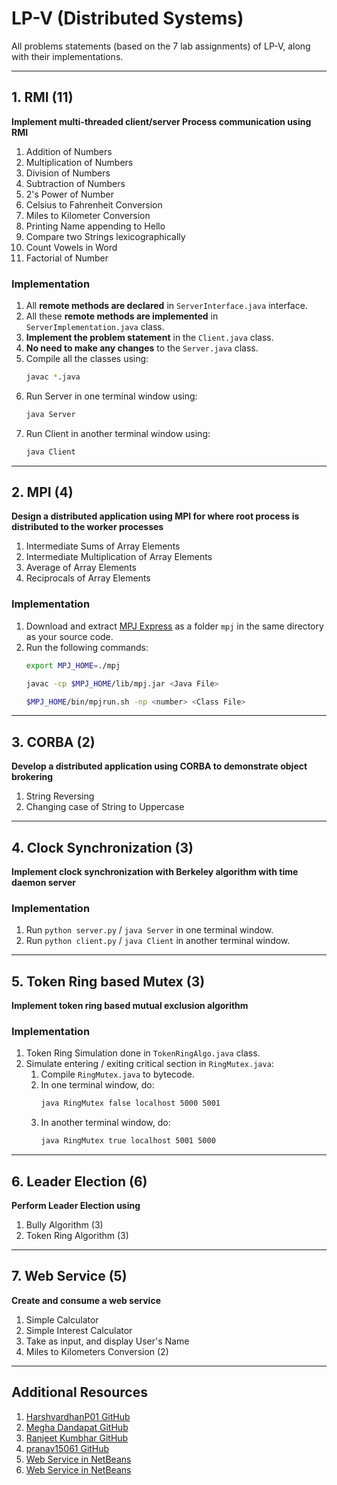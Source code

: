 # LP-V (Distributed Systems)
All problems statements (based on the 7 lab assignments) of LP-V, along with their implementations.

---
## 1. RMI (11)
**Implement multi-threaded client/server Process communication using RMI**
1. Addition of Numbers
2. Multiplication of Numbers
3. Division of Numbers
4. Subtraction of Numbers
5. 2's Power of Number
6. Celsius to Fahrenheit Conversion
7. Miles to Kilometer Conversion
8. Printing Name appending to Hello
9. Compare two Strings lexicographically
10. Count Vowels in Word
11. Factorial of Number

### Implementation
1. All **remote methods are declared** in `ServerInterface.java` interface.
2. All these **remote methods are implemented** in `ServerImplementation.java` class.
3. **Implement the problem statement** in the `Client.java` class.
4. **No need to make any changes** to the `Server.java` class.
5. Compile all the classes using:
	```bash
	javac *.java
	```
6. Run Server in one terminal window using:
	```bash
	java Server
	```
7. Run Client in another terminal window using:
	```bash
	java Client
	```

---
## 2. MPI (4)
**Design a distributed application using MPI for where root process is distributed to the worker processes**
1. Intermediate Sums of Array Elements
2. Intermediate Multiplication of Array Elements
3. Average of Array Elements
4. Reciprocals of Array Elements

### Implementation
1. Download and extract [MPJ Express](https://sourceforge.net/projects/mpjexpress/files/releases/) as a folder `mpj` in the same directory as your source code.
2. Run the following commands:
	```bash
	export MPJ_HOME=./mpj
	```
	```bash
	javac -cp $MPJ_HOME/lib/mpj.jar <Java File>
	```
	```bash
	$MPJ_HOME/bin/mpjrun.sh -np <number> <Class File>
	```

---
## 3. CORBA (2)
**Develop a distributed application using CORBA to demonstrate object brokering**
1. String Reversing
2. Changing case of String to Uppercase

---
## 4. Clock Synchronization (3)
**Implement clock synchronization with Berkeley algorithm with time daemon server**

### Implementation
1. Run `python server.py` / `java Server` in one terminal window.
2. Run `python client.py` / `java Client` in another terminal window.

---
## 5. Token Ring based Mutex (3)
**Implement token ring based mutual exclusion algorithm**

### Implementation
1. Token Ring Simulation done in `TokenRingAlgo.java` class.
2. Simulate entering / exiting critical section in `RingMutex.java`:
	1. Compile `RingMutex.java` to bytecode.
	2. In one terminal window, do:
		```bash
		java RingMutex false localhost 5000 5001
		```
	3. In another terminal window, do:
		```bash
		java RingMutex true localhost 5001 5000
		```

---
## 6. Leader Election (6)
**Perform Leader Election using**
1. Bully Algorithm (3)
2. Token Ring Algorithm (3)

---
## 7. Web Service (5)
**Create and consume a web service**
1. Simple Calculator
2. Simple Interest Calculator
3. Take as input, and display User's Name
4. Miles to Kilometers Conversion (2)

---
## Additional Resources
1. [HarshvardhanP01 GitHub](https://github.com/HarshvardhanP01/Distributed-Systems)
2. [Megha Dandapat GitHub](https://github.com/meghadandapat/BE-IT-DS)
3. [Ranjeet Kumbhar GitHub](https://github.com/RanjeetKumbhar01/BE_IT_DS_ASSIGNMENTS_SPPU)
4. [pranav15061 GitHub](https://github.com/pranav15061/DS)
5. [Web Service in NetBeans](https://youtu.be/ASd1S-_HLWw)
6. [Web Service in NetBeans](https://youtu.be/0z-HvSfr-M4)

